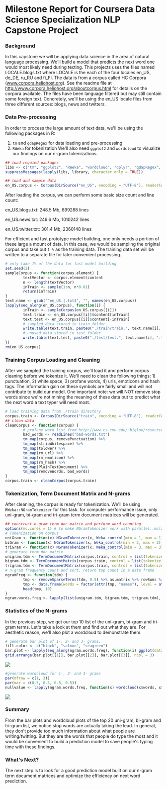 # Milestone Report for Coursera Data Science Specialization NLP Capstone Project

### Background
In this capstone we will be applying data science in the area of natural language processing. We'll build a model that predicts the next word one would most likely need during texting. This projects uses the files named LOCALE.blogs.txt where LOCALE is the each of the four locales en_US, de_DE, ru_RU and fi_FI. The data is from a corpus called HC Corpora (www.corpora.heliohost.org). See the readme file at http://www.corpora.heliohost.org/aboutcorpus.html for details on the corpora available. The files have been language filtered but may still contain some foreign text. Concretely, we'll be using the en_US locale files from three different sources: blogs, news and twitters.

### Data Pre-processing
In order to process the large amount of text data, we'll be using the following packages in R: 
1) `tm` and `qdapRegex` for data loading and pre-processing
2) `RWeka` for tokenization
We'll also need `ggplot2` and `wordcloud` to visualize our findings on our n-gram tokenizations.


```r
## load requied packages
libs <- c("tm", "ggplot2", "RWeka", "wordcloud", "dplyr", "qdapRegex", "RColorBrewer", "grid", "gridExtra")
suppressMessages(lapply(libs, library, character.only = TRUE))
```


```r
## load and sample data 
en_US.corpus <- Corpus(DirSource("en_US", encoding = "UTF-8"), readerControl = list(reader = readPlain, language = "en", load = TRUE))
```

After loading the corpus, we can perform some basic size count and line count:

en_US.blogs.txt: 248.5 Mb, 899288 lines

en_US.news.txt: 249.6 Mb, 1010242 lines

en_US.twitter.txt: 301.4 Mb, 2360148 lines

For efficient and fast prototype model building, one only needs a portion of these large a mount of data. In this case, we would be sampling the original corpus and take out `1 %` as the training data. The training data set will be written to a separate file for later convenient processing.  


```r
# only take 1% of the data for fast model building
set.seed(2)
sampleCorpus <- function(corpus.element) {
        textVector <- corpus.element$content
        n <- length(textVector)
        inTrain <- sample(1:n, n*0.01)
        return(inTrain)
}
text.name <- gsub("^en_US.|.txt$", "", names(en_US.corpus)) 
lapply(seq_along(en_US.corpus), function(i) {
        inTrain <- sampleCorpus(en_US.corpus[[i]])
        text.train <- en_US.corpus[[i]]$content[inTrain]
        text.test <- en_US.corpus[[i]]$content[-inTrain]
        # sampled data stored in train folder
        write.table(text.train, paste0("./train/train.", text.name[i], ".txt"), sep = "\n", row.names = FALSE, col.names = FALSE, quote = FALSE)
        # unused data stored in test folder
        write.table(text.test, paste0("./test/test.", text.name[i], ".txt"), sep = "\n", row.names = FALSE, col.names = FALSE, quote = FALSE)
})
rm(en_US.corpus)
```

### Training Corpus Loading and Cleaning
After we sampled the training corpus, we'll load it and perform corpus cleaning before we tokenize it. We'll need to clean the following things: 1) punctuation, 2) white space, 3) profane words, 4) urls, emoticons and hash tags. The information gain on these symbols are fairly small and will not contribute to build our model. One important note: we will NOT remove stop words since we're not mining the meaning of these data but to predict what the next word a text typer will need most.


```r
# load training data from ./train directory
corpus.train <- Corpus(DirSource("train", encoding = "UTF-8"), readerControl = list(reader = readPlain, language = "en", load = TRUE))
## clean data
cleanCorpus <- function(corpus) {
        # profane word list from http://www.cs.cmu.edu/~biglou/resources/bad-words.txt
        bad_words <- readLines("bad-words.txt")
        tm_map(corpus, removePunctuation) %>%
        tm_map(stripWhitespace) %>%
        tm_map(tolower) %>%
        tm_map(rm_url) %>%
        tm_map(rm_emoticon) %>%
        tm_map(rm_hash) %>%
        tm_map(PlainTextDocument) %>%
        tm_map(removeWords, bad_words)
}
corpus.train <- cleanCorpus(corpus.train)
```

### Tokenization, Term Document Matrix and N-grams
After cleaning, the corpus is ready for tokenization. We'll be using `RWeka::NGramTokenizer` for this task. for computer performance issue, only uni-gram, bi-gram and tri-gram term document matrices will be generated.


```r
## construct n-gram term doc matrix and perform word counting
options(mc.cores = 1) # to make NGramTokenizer work with parallel::mclapply
# Tokenization on corpus
uniGram <- function(x) NGramTokenizer(x, Weka_control(min = 1, max = 1))
biGram <- function(x) NGramTokenizer(x, Weka_control(min = 2, max = 2))
triGram <- function(x) NGramTokenizer(x, Weka_control(min = 3, max = 3))
# generate term doc matrix
unigram.tdm <- TermDocumentMatrix(corpus.train, control = list(tokenize = uniGram))
bigram.tdm <- TermDocumentMatrix(corpus.train, control = list(tokenize = biGram))
trigram.tdm <- TermDocumentMatrix(corpus.train, control = list(tokenize = triGram))
# n-gram frequency count and sort, return top count in a data frame
ngramFreq <- function(tdm) {
        tmp <- removeSparseTerms(tdm, 0.5) %>% as.matrix %>% rowSums %>% sort(decreasing = TRUE)
        tmp <- data.frame(words = factor(attr(tmp, "names"), level = attr(tmp, "names")), count = tmp, row.names = NULL)
        head(tmp, 10)
}
ngram.words.freq <- lapply(list(unigram.tdm, bigram.tdm, trigram.tdm), ngramFreq)
```


### Statistics of the N-grams
In the previous step, we get our top 10 list of the uni-gram, bi-gram and tri-gram terms. Let's take a look at them and find out what they are. For aesthetic reason, we'll also plot a wordcloud to demonstrate them.


```r
# generate bar plot of 1-, 2- and 3- grams.
fill.color <- c("black", "salmon", "seagreen")
bar.plot <- lapply(seq_along(ngram.words.freq), function(i) ggplot(data = ngram.words.freq[[i]], aes(x = words, y = count)) + geom_bar(stat = "identity", fill = fill.color[i]) + labs(x = "", title = paste0(i, "-gram")) + theme(axis.text.x = element_text(size = 10, angle = 90, hjust = 1, vjust = 0.5)))
grid.arrange(bar.plot[[1]], bar.plot[[2]], bar.plot[[3]], ncol = 3)
```

![](milesone_files/figure-html/unnamed-chunk-6-1.png) 

```r
#generate wordcloud for 1-, 2- and 3- grams
par(mfrow = c(1, 3))
par(mar = c(0.5, 0.5, 0.5, 0.5))
nullvalue <- lapply(ngram.words.freq, function(x) wordcloud(x$words, x$count, scale = c(5, 0.3), max.words= 50, random.order = FALSE, rot.per = 0.3, use.r.layout = FALSE, colors = brewer.pal(8, "Set2")))
```

![](milesone_files/figure-html/unnamed-chunk-6-2.png) 

### Summary
From the bar plots and wordcloud plots of the top 20 uni-gram, bi-gram and tri-gram list, we notice stop words are actually taking the lead. In general, they don't provide too much information about what people are writing/twitting. But they are the words that people do type the most and it would be convenient to build a prediction model to save people's typing time with these findings.

### What's Next?
The next step is to look for a good prediction model built on our n-gram term document matrices and optimize the efficiency on next word prediction.
